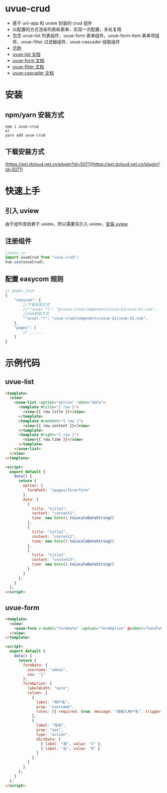 # uvue-crud

- 基于 uni-app 和 uview 封装的 crud 组件
- 以配置的方式渲染列表和表单，实现一次配置，多处复用
- 包含 uvue-list 列表组件、uvue-form 表单组件、uvue-form-item 表单项组件、uvue-filter 过滤器组件、uvue-cascader 级联组件
- [示例](https://soullyoko.github.io/uvue-crud/build/h5)
- [uvue-list 文档](https://github.com/SoulLyoko/uvue-crud/blob/master/uvue-crud/components/uvue-list/README.md)
- [uvue-form 文档](https://github.com/SoulLyoko/uvue-crud/blob/master/uvue-crud/components/uvue-form/README.md)
- [uvue-filter 文档](https://github.com/SoulLyoko/uvue-crud/blob/master/uvue-crud/components/uvue-filter/README.md)
- [uvue-cascader 文档](https://github.com/SoulLyoko/uvue-crud/blob/master/uvue-crud/components/uvue-cascader/README.md)

# 安装

## npm/yarn 安装方式

```
npm i uvue-crud
or
yarn add uvue-crud
```

## 下载安装方式

[https://ext.dcloud.net.cn/plugin?id=5071](https://ext.dcloud.net.cn/plugin?id=5071)

# 快速上手

## 引入 uview

由于组件库依赖于 uview，所以需要先引入 uview，[安装 uview](https://www.uviewui.com/components/setting.html)

## 注册组件

```js
//main.js
import uvueCrud from "uvue-crud";
Vue.use(uvueCrud);
```

## 配置 easycom 规则

```js
// pages.json
{
    "easycom": {
		//下载安装方式
        //"^uvue(.*)": "@/uvue-crud/components/uvue-$1/uvue-$1.vue",
		//npm安装方式
        "^uvue(.*)": "uvue-crud/components/uvue-$1/uvue-$1.vue",
    },
    "pages": [
        // ......
    ]
}
```

# 示例代码

## uvue-list

```html
<template>
  <view>
    <uvue-list :option="option" :data="data">
      <template #title="{ row }">
        <view>{{ row.title }}</view>
      </template>
      <template #content="{ row }">
        <view>{{ row.content }}</view>
      </template>
      <template #right="{ row }">
        <view>{{ row.time }}</view>
      </template>
    </uvue-list>
  </view>
</template>

<script>
  export default {
    data() {
      return {
        option: {
          formPath: "/pages/form/form"
        },
        data: [
          {
            title: "title1",
            content: "content1",
            time: new Date().toLocaleDateString()
          },
          {
            title: "title2",
            content: "content2",
            time: new Date().toLocaleDateString()
          },
          {
            title: "title3",
            content: "content3",
            time: new Date().toLocaleDateString()
          }
        ]
      };
    }
  };
</script>
```

## uvue-form

```html
<template>
  <view>
    <uvue-form v-model="formData" :option="formOption" @submit="handleSubmit"></uvue-form>
  </view>
</template>

<script>
  export default {
    data() {
      return {
        formData: {
          username: "admin",
          sex: "1"
        },
        formOption: {
          labelWidth: "auto",
          column: [
            {
              label: "用户名",
              prop: "username",
              rules: [{ required: true, message: "请输入用户名", trigger: "change" }]
            },
            {
              label: "性别",
              prop: "sex",
              type: "action",
              dictData: [
                { label: "男", value: "1" },
                { label: "女", value: "0" }
              ]
            }
          ]
        }
      };
    }
  };
</script>
```

